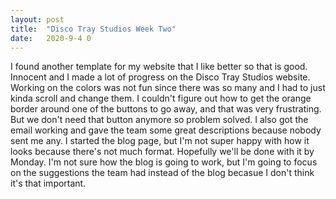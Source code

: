 ```yaml
---
layout: post
title:  "Disco Tray Studios Week Two"
date:   2020-9-4 0
---
```

I found another template for my website that I like better so that is good. Innocent and I made a lot of progress on the Disco Tray Studios website. Working on the colors was not fun since there was so many and I had to just kinda scroll and change them. I couldn't figure out how to get the orange border around one of the buttons to go away, and that was very frustrating. But we don't need that button anymore so problem solved. I also got the email working and gave the team some great descriptions because nobody sent me any. I started the blog page, but I'm not super happy with how it looks because there's not much format. Hopefully we'll be done with it by Monday. I'm not sure how the blog is going to work, but I'm going to focus on the suggestions the team had instead of the blog becasue I don't think it's that important.